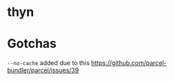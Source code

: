 # thyn


# Gotchas
  `--no-cache` added due to this https://github.com/parcel-bundler/parcel/issues/39